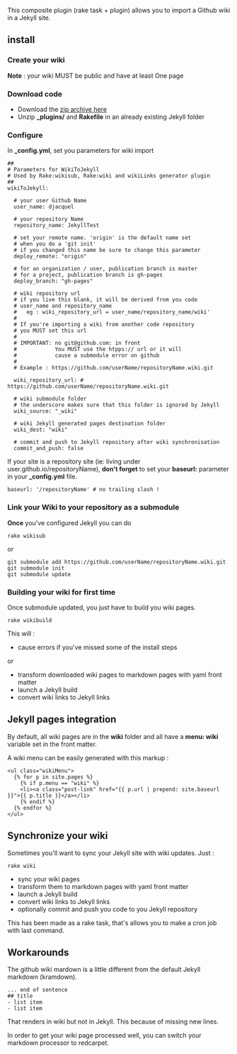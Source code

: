 
This composite plugin (rake task + plugin) allows you to import a Github wiki in a Jekyll site.

## install

### Create your wiki

**Note** : your wiki MUST be public and have at least One page

### Download code

- Download the [zip archive here](https://github.com/djacquel/WikiToJekyll/archive/master.zip)
- Unzip **_plugins/** and **Rakefile** in an already existing Jekyll folder

### Configure

In **_config.yml**, set you parameters for wiki import

```
##
# Parameters for WikiToJekyll
# Used by Rake:wikisub, Rake:wiki and wikiLinks generator plugin
##
wikiToJekyll:

  # your user Github Name
  user_name: djacquel

  # your repository Name
  repository_name: JekyllTest

  # set your remote name. 'origin' is the default name set
  # when you do a 'git init'
  # if you changed this name be sure to change this parameter
  deploy_remote: "origin"

  # for an organization / user, publication branch is master
  # for a project, publication branch is gh-pages
  deploy_branch: "gh-pages"

  # wiki repository url
  # if you live this blank, it will be derived from you code
  # user_name and repository_name
  #   eg : wiki_repository_url = user_name/repository_name/wiki'
  #
  # If you're importing a wiki from another code repository
  # you MUST set this url
  #
  # IMPORTANT: no git@github.com: in front
  #            You MUST use the htpps:// url or it will
  #            cause a submodule error on github
  #
  # Example : https://github.com/userName/repositoryName.wiki.git

  wiki_repository_url: # https://github.com/userName/repositoryName.wiki.git

  # wiki submodule folder
  # the underscore makes sure that this folder is ignored by Jekyll
  wiki_source: "_wiki"

  # wiki Jekyll generated pages destination folder
  wiki_dest: "wiki"

  # commit and push to Jekyll repository after wiki synchronisation
  commit_and_push: false
```

If your site is a repository site (ie: living under user.github.io/repositoryName), **don't forget** to set your **baseurl:** parameter in your **_config.yml** file.

```
baseurl: '/repositoryName' # no trailing slash !
```

### Link your Wiki to your repository as a submodule

**Once** you've configured Jekyll you can do

```
rake wikisub
```

or

```
git submodule add https://github.com/userName/repositoryName.wiki.git
git submodule init
git submodule update
```

### Building your wiki for first time

Once submodule updated, you just have to build you wiki pages.

```
rake wikibuild
```

This will :

- cause errors if you've missed some of the install steps

or

- transform downloaded wiki pages to markdown pages with yaml front matter
- launch a Jekyll build
- convert wiki links to Jekyll links

## Jekyll pages integration

By default, all wiki pages are in the **wiki** folder and all have a **menu: wiki** variable set in the front matter.

A wiki menu can be easily generated with this markup :

```
<ul class="wikiMenu">
  {% for p in site.pages %}
    {% if p.menu == "wiki" %}
    <li><a class="post-link" href="{{ p.url | prepend: site.baseurl }}">{{ p.title }}</a></li>
    {% endif %}
  {% endfor %}
</ul>
```
## Synchronize your wiki

Sometimes you'll want to sync your Jekyll site with wiki updates.
Just :

```
rake wiki
```
- sync your wiki pages
- transform them to markdown pages with yaml front matter
- launch a Jekyll build
- convert wiki links to Jekyll links
- optionally commit and push you code to you Jekyll repository

This has been made as a rake task, that's allows you to make a cron job with last command.


## Workarounds

The github wiki mardown is a little different from the default Jekyll markdown (kramdown).

```
... end of sentence
## title
- list item
- list item
```
That renders in wiki but not in Jekyll. This because of missing new lines.

In order to get your wiki page processed well, you can switch your markdown processor to redcarpet.
